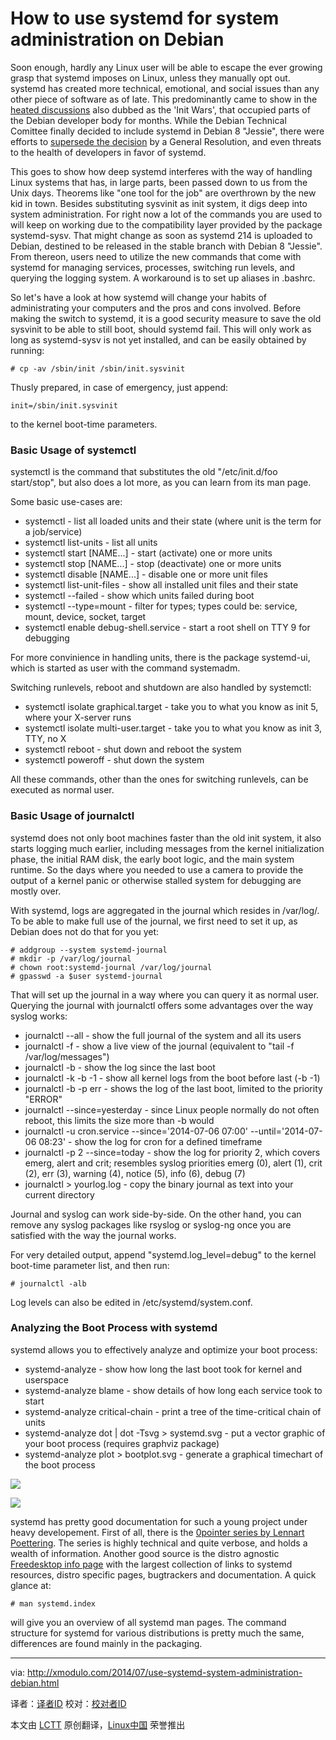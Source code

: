 How to use systemd for system administration on Debian
================================================================================
Soon enough, hardly any Linux user will be able to escape the ever growing grasp that systemd imposes on Linux, unless they manually opt out. systemd has created more technical, emotional, and social issues than any other piece of software as of late. This predominantly came to show in the [heated discussions][1] also dubbed as the 'Init Wars', that occupied parts of the Debian developer body for months. While the Debian Technical Comittee finally decided to include systemd in Debian 8 "Jessie", there were efforts to [supersede the decision][2] by a General Resolution, and even threats to the health of developers in favor of systemd.

This goes to show how deep systemd interferes with the way of handling Linux systems that has, in large parts, been passed down to us from the Unix days. Theorems like "one tool for the job" are overthrown by the new kid in town. Besides substituting sysvinit as init system, it digs deep into system administration. For right now a lot of the commands you are used to will keep on working due to the compatibility layer provided by the package systemd-sysv. That might change as soon as systemd 214 is uploaded to Debian, destined to be released in the stable branch with Debian 8 "Jessie". From thereon, users need to utilize the new commands that come with systemd for managing services, processes, switching run levels, and querying the logging system. A workaround is to set up aliases in .bashrc.

So let's have a look at how systemd will change your habits of administrating your computers and the pros and cons involved. Before making the switch to systemd, it is a good security measure to save the old sysvinit to be able to still boot, should systemd fail. This will only work as long as systemd-sysv is not yet installed, and can be easily obtained by running:

    # cp -av /sbin/init /sbin/init.sysvinit 

Thusly prepared, in case of emergency, just append:

    init=/sbin/init.sysvinit

to the kernel boot-time parameters.

### Basic Usage of systemctl ###

systemctl is the command that substitutes the old "/etc/init.d/foo start/stop", but also does a lot more, as you can learn from its man page.

Some basic use-cases are:

- systemctl - list all loaded units and their state (where unit is the term for a job/service)
- systemctl list-units - list all units
- systemctl start [NAME...] - start (activate) one or more units
- systemctl stop [NAME...] - stop (deactivate) one or more units
- systemctl disable [NAME...] - disable one or more unit files
- systemctl list-unit-files - show all installed unit files and their state
- systemctl --failed - show which units failed during boot
- systemctl --type=mount - filter for types; types could be: service, mount, device, socket, target
- systemctl enable debug-shell.service - start a root shell on TTY 9 for debugging 

For more convinience in handling units, there is the package systemd-ui, which is started as user with the command systemadm.

Switching runlevels, reboot and shutdown are also handled by systemctl:

- systemctl isolate graphical.target - take you to what you know as init 5, where your X-server runs
- systemctl isolate multi-user.target - take you to what you know as init 3, TTY, no X
- systemctl reboot - shut down and reboot the system
- systemctl poweroff - shut down the system

All these commands, other than the ones for switching runlevels, can be executed as normal user.

### Basic Usage of journalctl ###

systemd does not only boot machines faster than the old init system, it also starts logging much earlier, including messages from the kernel initialization phase, the initial RAM disk, the early boot logic, and the main system runtime. So the days where you needed to use a camera to provide the output of a kernel panic or otherwise stalled system for debugging are mostly over.

With systemd, logs are aggregated in the journal which resides in /var/log/. To be able to make full use of the journal, we first need to set it up, as Debian does not do that for you yet:

    # addgroup --system systemd-journal
    # mkdir -p /var/log/journal
    # chown root:systemd-journal /var/log/journal
    # gpasswd -a $user systemd-journal 

That will set up the journal in a way where you can query it as normal user. Querying the journal with journalctl offers some advantages over the way syslog works:

- journalctl --all - show the full journal of the system and all its users
- journalctl -f - show a live view of the journal (equivalent to "tail -f /var/log/messages")
- journalctl -b - show the log since the last boot
- journalctl -k -b -1 - show all kernel logs from the boot before last (-b -1)
- journalctl -b -p err - shows the log of the last boot, limited to the priority "ERROR"
- journalctl --since=yesterday - since Linux people normally do not often reboot, this limits the size more than -b would
- journalctl -u cron.service --since='2014-07-06 07:00' --until='2014-07-06 08:23' - show the log for cron for a defined timeframe
- journalctl -p 2 --since=today - show the log for priority 2, which covers emerg, alert and crit; resembles syslog priorities emerg (0), alert (1), crit (2), err (3), warning (4), notice (5), info (6), debug (7)
- journalctl > yourlog.log - copy the binary journal as text into your current directory 

Journal and syslog can work side-by-side. On the other hand, you can remove any syslog packages like rsyslog or syslog-ng once you are satisfied with the way the journal works.

For very detailed output, append "systemd.log_level=debug" to the kernel boot-time parameter list, and then run:

    # journalctl -alb 

Log levels can also be edited in /etc/systemd/system.conf.

### Analyzing the Boot Process with systemd ###

systemd allows you to effectively analyze and optimize your boot process:

- systemd-analyze - show how long the last boot took for kernel and userspace
- systemd-analyze blame - show details of how long each service took to start
- systemd-analyze critical-chain - print a tree of the time-critical chain of units
- systemd-analyze dot | dot -Tsvg > systemd.svg - put a vector graphic of your boot process (requires graphviz package)
- systemd-analyze plot > bootplot.svg - generate a graphical timechart of the boot process

![](https://farm6.staticflickr.com/5559/14607588994_38543638b3_z.jpg)

![](https://farm6.staticflickr.com/5565/14423020978_14b21402c8_z.jpg)

systemd has pretty good documentation for such a young project under heavy developement. First of all, there is the [0pointer series by Lennart Poettering][3]. The series is highly technical and quite verbose, and holds a wealth of information. Another good source is the distro agnostic [Freedesktop info page][4] with the largest collection of links to systemd resources, distro specific pages, bugtrackers and documentation. A quick glance at:

    # man systemd.index 

will give you an overview of all systemd man pages. The command structure for systemd for various distributions is pretty much the same, differences are found mainly in the packaging.

--------------------------------------------------------------------------------

via: http://xmodulo.com/2014/07/use-systemd-system-administration-debian.html

译者：[译者ID](https://github.com/译者ID) 校对：[校对者ID](https://github.com/校对者ID)

本文由 [LCTT](https://github.com/LCTT/TranslateProject) 原创翻译，[Linux中国](http://linux.cn/) 荣誉推出

[1]:https://lists.debian.org/debian-devel/2013/10/msg00444.html
[2]:https://lists.debian.org/debian-devel/2014/02/msg00316.html
[3]:http://0pointer.de/blog/projects/systemd.html
[4]:http://www.freedesktop.org/wiki/Software/systemd/